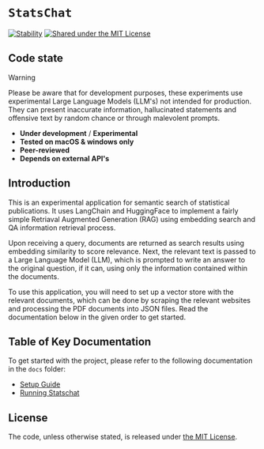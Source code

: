 # `StatsChat`

[![Stability](https://img.shields.io/badge/stability-experimental-orange.svg)](https://github.com/mkenney/software-guides/blob/master/STABILITY-BADGES.md#experimental)
[![Shared under the MIT License](https://img.shields.io/badge/license-MIT-green)](https://github.com/datasciencecampus/statschat-global/blob/main/LICENSE)

## Code state

> [!WARNING]
> Please be aware that for development purposes, these experiments use
> experimental Large Language Models (LLM's) not intended for production. They
> can present inaccurate information, hallucinated statements and offensive
> text by random chance or through malevolent prompts.

- **Under development** / **Experimental**
- **Tested on macOS & windows only**
- **Peer-reviewed**
- **Depends on external API's**

## Introduction

This is an experimental application for semantic search of statistical publications.
It uses LangChain and HuggingFace to implement a fairly simple
Retriaval Augmented Generation (RAG) using embedding search and QA information retrieval process.

Upon receiving a query, documents are returned as search results
using embedding similarity to score relevance.
Next, the relevant text is passed to a Large Language Model (LLM),
which is prompted to write an answer to the original question, if it can,
using only the information contained within the documents.

To use this application, you will need to set up a vector store
with the relevant documents, which can be done by scraping the relevant websites
and processing the PDF documents into JSON files.
Read the documentation below in the given order to get started.

## Table of Key Documentation

To get started with the project, please refer to the following documentation in the `docs` folder:

- [Setup Guide](docs/setup_guide.md)
- [Running Statschat](docs/running_statschat.md)

## License

<!-- Unless stated otherwise, the codebase is released under [the MIT Licence][mit]. -->

The code, unless otherwise stated, is released under [the MIT License][mit].

[mit]: LICENSE
